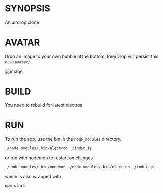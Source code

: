 # SYNOPSIS
An airdrop clone

# AVATAR

Drop an image to your own bubble at the bottom. PeerDrop will persist this at `~/avatar/`

![image](https://cloud.githubusercontent.com/assets/170145/25565945/3aaed0e0-2dd1-11e7-8960-4e29b5ae6274.png)


# BUILD

You need to rebuild for latest electron

# RUN
To run the app, use the bin in the `node_modules` directory.

```bash
./node_modules/.bin/electron ./index.js
```

or run with nodemon to restart on changes

```bash
./node_modules/.bin/nodemon ./node_modules/.bin/electron ./index.js
```

which is also wrapped with

```bash
npm start
```
